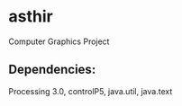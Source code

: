 # asthir
Computer Graphics Project

## Dependencies:
Processing 3.0, controlP5, java.util, java.text
